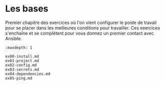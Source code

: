 # Les bases

Premier chapitre des exercices où l'on vient configurer le poste de travail pour se placer dans les 
meilleures conditions pour travailler. Ces exercices s'enchaîne et se complètent pour vous donnez 
un premier contact avec Ansible.

```{toctree}
:maxdepth: 1

ex00-install.md
ex01-project.md
ex02-config.md
ex03-secrets.md
ex04-dependencies.md
ex05-ping.md
```

